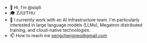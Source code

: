 - 👋 Hi, I’m @siqili
- 🎓 ZJU/THU
- 👀 I currently work with an AI Infrastructure team. I'm particularly interested in large language models (LLMs), Megatron distributed training, and cloud-native technologies.
- 📫 How to reach me pengchengneo@gmail.com

<!---
pc-neo/pc-neo is a ✨ special ✨ repository because its `README.md` (this file) appears on your GitHub profile.
You can click the Preview link to take a look at your changes.
--->
